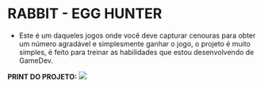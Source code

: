 # RABBIT - EGG HUNTER

- Este é um daqueles jogos onde você deve capturar cenouras para obter um número agradável e simplesmente ganhar o jogo,
o projeto é muito simples, é feito para treinar as habilidades que estou desenvolvendo de GameDev.

**PRINT DO PROJETO:**
<img src="https://imgur.com/A3VtAxj.gif"/>
